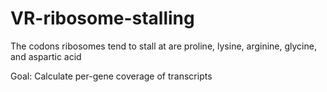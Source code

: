 # VR-ribosome-stalling

The codons ribosomes tend to stall at are proline, lysine, arginine, glycine, and aspartic acid

Goal: Calculate per-gene coverage of transcripts